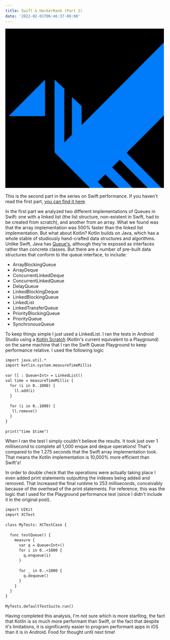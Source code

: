 ```yaml
---
title: Swift & HackerRank (Part 2)
date: '2022-02-01T06:46:37-08:00'
---
```

![Swift and Hacker Rank](/assets/images/kt.png)

This is the second part in the series on Swift performance.  If you haven't read the first part, <a href="/post/swift-hackerrank-part-1/">you can find it here</a>. 

In the first part we analyzed two different implementations of Queues in Swift: one with a linked list (the list structure, non-existent in Swift, had to be created from scratch), and  another from an array.  What we found was that the array implementation was 500% faster than the linked list implementation.  But what about Kotlin?  Kotlin builds on Java, which has a whole stable of studiously hand-crafted data structures and algorithms.  Unlike Swift, Java has [Queue's](https://docs.oracle.com/javase/8/docs/api/java/util/Queue.html), although they're exposed as interfaces rather than concrete classes.  But there are a number of pre-built data structures that conform to the queue interface, to include: 

* ArrayBlockingQueue
* ArrayDeque
* ConcurrentLinkedDeque
* ConcurrentLinkedQueue
* DelayQueue
* LinkedBlockingDeque
* LinkedBlockingQueue
* LinkedList
* LinkedTransferQueue
* PriorityBlockingQueue
* PriorityQueue
* SynchronousQueue

To keep things simple I just used a LinkedList.  I ran the tests in Android Studio using a [Kotlin Scratch](https://kotlinlang.org/docs/run-code-snippets.html#running-as-repl) (Kotlin's current equivalent to a Playground) on the same machine that I ran the Swift Queue Playground to keep performance relative. I used the following logic

```
import java.util.*
import kotlin.system.measureTimeMillis

var ll : Queue<Int> = LinkedList()
val time = measureTimeMillis {
  for (i in 0..1000) {
    ll.add(i)
  }

  for (i in 0..1000) {
   ll.remove()
  }
}

print("time $time")
```

When I ran the test I simply couldn't believe the results.  It took just over 1 millisecond to complete all 1,000 enque and deque operations! That's compared to the 1.275 seconds that the Swift array implementation took.  That means the Kotlin implementation is 10,000% more efficient than Swift's!

In order to double check that the operations were actually taking place I even added print statements outputting the indexes being added and removed.  That increased the final runtime to 253 milliseconds, conceivably because of the overhead of the print statements.  For reference, this was the logic that I used for the Playground performance test (since I didn't include it in the original post).

```
import UIKit
import XCTest

class MyTests: XCTestCase {

  func testQueue() {
    measure {
      var q = Queue<Int>()
      for i in 0..<1000 {
        q.enqueue(i)
      }

      for _ in 0..<1000 {  
        q.dequeue()
      }
    }
  }
}

MyTests.defaultTestSuite.run()
```
Having completed this analysis, I'm not sure which is more startling, the fact that Kotlin is so much more performant than Swift, or the fact that despite it's limitations, it is significantly easier to program performant apps in iOS than it is in Android.  Food for thought until next time!
